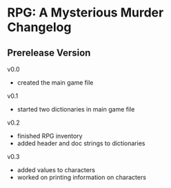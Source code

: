 # RPG: A Mysterious Murder Changelog

## Prerelease Version

v0.0
- created the main game file

v0.1
- started two dictionaries in main game file

v0.2
- finished RPG inventory
- added header and doc strings to dictionaries

v0.3
- added values to characters
- worked on printing information on characters

